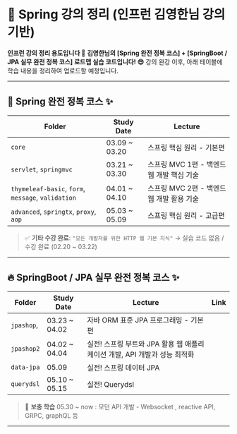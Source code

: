 # 🌱 Spring 강의 정리 (인프런 김영한님 강의 기반)

**인프런 강의 정리 용도입니다 💪**
**김영한님의 \[Spring 완전 정복 코스] + \[SpringBoot / JPA 실무 완전 정복 코스] 로드맵 실습 코드입니다! 😎**
강의 완강 이후, 아래 테이블에 학습 내용을 정리하여 업로드할 예정입니다.

---

## 📘 Spring 완전 정복 코스 ✨

| Folder                                                                                    | Study Date                   | Lecture                                  |
| ----------------------------------------------------------------------------------------- | ---------------------------- | ---------------------------------------- |
| `core`                                                                                    | 03.09 \~ 03.20               | 스프링 핵심 원리 - 기본편                          |
| `servlet`, `springmvc`                                                    | 03.21 \~ 03.30               | 스프링 MVC 1편 - 백엔드 웹 개발 핵심 기술              | 
| `thymeleaf-basic`, `form`, `message`, `validation` | 04.01 \~ 04.10               | 스프링 MVC 2편 - 백엔드 웹 개발 활용 기술              | 
| `advanced`, `springtx`, `proxy`, `aop`                                                    | 05.03 \~ 05.09 | 스프링 핵심 원리 - 고급편                          |

> ✅ **기타 수강 완료**:
> `"모든 개발자를 위한 HTTP 웹 기본 지식"` → 실습 코드 없음 / 수강 완료 (02.20 \~ 03.22)

---

## 🔥 SpringBoot / JPA 실무 완전 정복 코스 ✨

| Folder                         | Study Date     | Lecture                               | Link |
| ------------------------------ | -------------- | ------------------------------------- | ---- |
|  `jpashop`,| 03.23 \~ 04.02 | 자바 ORM 표준 JPA 프로그래밍 - 기본편             |
| `jpashop2`                     | 04.02 \~ 04.04 | 실전! 스프링 부트와 JPA 활용 웹 애플리케이션 개발, API 개발과 성능 최적화    | 
| `data-jpa`                     | 05.09          | 실전! 스프링 데이터 JPA                       | 
| `querydsl`                     | 05.10 \~ 05.15 | 실전! Querydsl                          | 

> 🔐 **보충 학습**
> 05.30 ~ now : 모던 API 개발 - Websocket , reactive API, GRPC, graphQL 등

---
